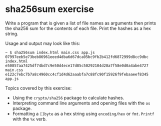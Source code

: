 # sha256sum exercise

Write a program that is given a list of file names as arguments then prints the
sha256 sum for the contents of each file. Print the hashes as a hex string.

Usage and output may look like this:

```
~ $ sha256sum index.html main.css app.js
07997eeb5e73beb86961eeed4dba6d67dca05bc9fb2b412fd6872999d8cc9dbc  index.html
e50857aa7425df74bd7c9e50d4ece17d85c50292104d28a7f58e0d0a4abe4727  main.css
e122c7ebc7b7a8c4960cc4cf1d4d62aaabfa7c88fc90f15926f9febaaeef8345  app.js
```

Topics covered by this exercise:

- Using the `crypto/sha256` package to calculate hashes.
- Interpreting command line arguments and opening files with the `os` package.
- Formatting a `[]byte` as a hex string using `encoding/hex` or `fmt.Printf`
  with the `%x` verb.
